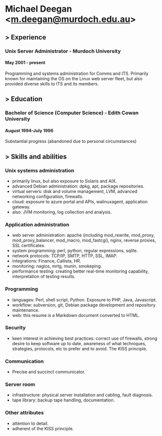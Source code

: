 <link rel="stylesheet" href=".css">

# Michael Deegan <<m.deegan@murdoch.edu.au>>

## > Experience

### Unix Server Administrator - Murdoch University
#### May 2001 - present

Programming and systems administration for Comms and ITS. Primarily known
for maintaining the OS on the Linux web server fleet, but also provided
diverse skills to ITS and its members.

## > Education

### Bachelor of Science (Computer Science) - Edith Cowan University
#### August 1994-July 1996

Substantial progress (abandoned due to personal circumstances)

## > Skills and abilities

### Unix systems administration

- primarily linux, but also exposure to Solaris and AIX.
- advanced Debian administration: dpkg, apt, package repositories.
- virtual servers: disk and volume management, LVM, advanced networking
  configuration, firewalls.
- cloud: exposure to azure portal and APIs, walinuxagent, application
  gateway.
- also: JVM monitoring, log collection and analysis.

### Application administration

- web server administration: apache (including mod_rewrite, mod_proxy,
  mod_proxy_balancer, mod_macro, mod_fastcgi), nginx, reverse proxies, SSL
  certificates.
- system programming: perl, python, regular expressions, sqlite.
- network protocols: TCP/IP, SMTP, HTTP, SSL, IMAP.
- integrations: Finance, Callista, HR.
- monitoring: nagios, mrtg, munin, smokeping.
- performance testing: creating better real-time monitoring capability,
  interpretation of testing results.

### Programming
- languages: Perl, shell script, Python. Exposure to PHP, Java, Javascript.
- workflow: subversion, git, Debian package development and repository
  maintenance.
- web: this resume is a Markdown document converted to HTML.

### Security
- keen interest in achieving best practices: correct use of firewalls,
  strong desire to keep software up to date, awareness of what techniques,
  strategies, protocols, etc to prefer and to avoid.  The KISS principle.

### Communication
- Precise and succinct communicator.

### Server room
- infrastructure: physical server installation and cabling, fault diagnosis.
- tape library: backup tape handling, documentation.

### Other attributes
- attention to detail.
- adherent of the KISS principle.
